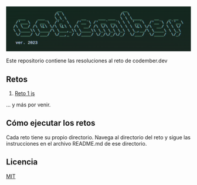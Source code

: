 ![Logo](codember.png)

Este repositorio contiene las resoluciones al reto de codember.dev

## Retos

1. [Reto 1 js](./challenge1/)

... y más por venir.

## Cómo ejecutar los retos

Cada reto tiene su propio directorio. Navega al directorio del reto y sigue las instrucciones en el archivo README.md de ese directorio.

## Licencia

[MIT](https://choosealicense.com/licenses/mit/)
